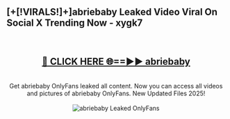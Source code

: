 <h2>[+[!VIRALS!]+]abriebaby Leaked Video Viral On Social X Trending Now - xygk7</h2>
<br>
<div align="center">
<h2><a href="https://libra.edu.pl?abriebaby" rel="nofollow">🔴 CLICK HERE 🌐==►► abriebaby</a></h2>
<br>
Get abriebaby OnlyFans leaked all content. Now you can access all videos and pictures of abriebaby OnlyFans. New Updated Files 2025!
<br>
<br>
<a href="https://libra.edu.pl?abriebaby" rel="nofollow" data-target="animated-image.originalLink"><img src="https://i.ibb.co.com/WyWwxjT/player-gif2.gif" alt="abriebaby Leaked OnlyFans" style="max-width: 100%; display: inline-block;" data-target="animated-image.originalImage"></a>
</div>
<br>